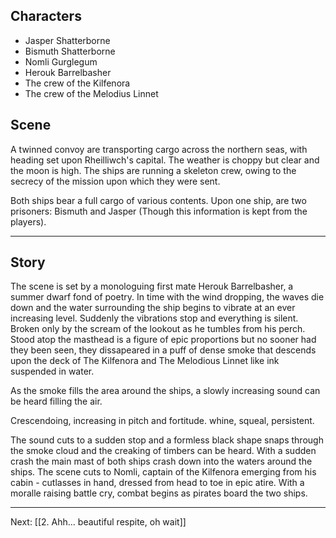 ## Characters
- Jasper Shatterborne
- Bismuth Shatterborne
- Nomli Gurglegum
- Herouk Barrelbasher
- The crew of the Kilfenora
- The crew of the Melodius Linnet

## Scene
A twinned convoy are transporting cargo across the northern seas, with heading set upon Rheilliwch's capital. The weather is choppy but clear and the moon is high. The ships are running a skeleton crew, owing to the secrecy of the mission upon which they were sent.

Both ships bear a full cargo of various contents. Upon one ship, are two prisoners: Bismuth and Jasper (Though this information is kept from the players).

---

## Story

The scene is set by a monologuing first mate Herouk Barrelbasher, a summer dwarf fond of poetry. In time with the wind dropping, the waves die down and the water surrounding the ship begins to vibrate at an ever increasing level. Suddenly the vibrations stop and everything is silent. Broken only by the scream of the lookout as he tumbles from his perch. Stood atop the masthead is a figure of epic proportions but no sooner had they been seen, they dissapeared in a puff of dense smoke that descends upon the deck of The Kilfenora and The Melodious Linnet like ink suspended in water. 

As the smoke fills the area around the ships, a slowly increasing sound can be heard filling the air. 

Crescendoing, increasing in pitch and fortitude. whine, squeal, persistent. 

The sound cuts to a sudden stop and a formless black shape snaps through the smoke cloud and the creaking of timbers can be heard. With a sudden crash the main mast of both ships crash down into the waters around the ships. The scene cuts to Nomli, captain of the Kilfenora emerging from his cabin - cutlasses in hand, dressed from head to toe in epic atire. With a moralle raising battle cry, combat begins as pirates board the two ships.


---
Next: [[2. Ahh... beautiful respite, oh wait]]